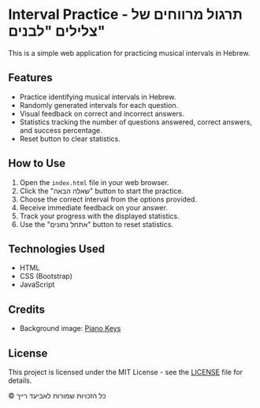# Interval Practice - תרגול מרווחים של צלילים "לבנים"

This is a simple web application for practicing musical intervals in Hebrew.

## Features

- Practice identifying musical intervals in Hebrew.
- Randomly generated intervals for each question.
- Visual feedback on correct and incorrect answers.
- Statistics tracking the number of questions answered, correct answers, and success percentage.
- Reset button to clear statistics.

## How to Use

1. Open the `index.html` file in your web browser.
2. Click the "שאלה הבאה" button to start the practice.
3. Choose the correct interval from the options provided.
4. Receive immediate feedback on your answer.
5. Track your progress with the displayed statistics.
6. Use the "אתחל נתונים" button to reset statistics.

## Technologies Used

- HTML
- CSS (Bootstrap)
- JavaScript

## Credits

- Background image: [Piano Keys](img/pianokey_generated.jpg)

## License

This project is licensed under the MIT License - see the [LICENSE](LICENSE) file for details.

© כל הזכויות שמורות לאביעד רייך
